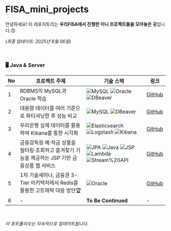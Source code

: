 # FISA_mini_projects
안녕하세요!
이 레포지토리는 **우리FISA에서 진행한 미니 프로젝트들을 모아놓은 곳**입니다.😊
  
(_최종 업데이트: 2025년 8월 06일_)

<!-- ![기초 프로젝트 타임라인]() -->
<br>

### 🖥️ Java & Server

| No  | 프로젝트 주제  | 기술 스택                     | 링크     |
| --- |--------------- | ------------------------------ | -------- |
| 1   | RDBMS의 MySQL과 Oracle 학습 | ![MySQL](https://img.shields.io/badge/MySQL-4479A1?style=flat-square&logo=mysql&logoColor=white) ![Oracle](https://img.shields.io/badge/Oracle-4AC0DA?style=flat-square&logo=oracle&logoColor=white) ![DBeaver](https://img.shields.io/badge/DBeaver-4A9ADA?style=flat-square&logo=dbeaver&logoColor=white)| [GitHub](https://github.com/LeeJoEun-01/FISA_basic_projects/blob/main/RDBMS-SQL/readme.md) |
| 2 | 대용량 데이터를 여러 기준으로 파티셔닝한 후 성능 비교 | ![MySQL](https://img.shields.io/badge/MySQL-4479A1?style=flat-square&logo=mysql&logoColor=white) ![DBeaver](https://img.shields.io/badge/DBeaver-4A9ADA?style=flat-square&logo=dbeaver&logoColor=white) | [GitHub](https://github.com/LeeJoEun-01/FISA_mini_projects/blob/main/RDBMS-SQL/PartitionProject.md) |
| 3 | 우리은행 실제 데이터를 활용하여 Kibana를 통한 시각화 | ![Elasticsearch](https://img.shields.io/badge/Elasticsearch-005571?style=flat-square&logo=elasticsearch&logoColor=white) ![Logstash](https://img.shields.io/badge/Logstash-F2DC60?style=flat-square&logo=logstash&logoColor=black) ![Kibana](https://img.shields.io/badge/Kibana-E8488B?style=flat-square&logo=kibana&logoColor=white) | [GitHub](https://github.com/LeeJoEun-01/FISA_mini_projects/blob/main/ELK%20Stack/Kibana_%EC%8B%9C%EA%B0%81%ED%99%94.md) |
| 4 | 금융감독원 예·적금 상품을 필터링·조회하고 즐겨찾기 기능을 제공하는 JSP 기반 금융상품 웹 서비스 | ![JPA](https://img.shields.io/badge/JPA-59666C?style=flat-square&logo=java&logoColor=white) ![Java](https://img.shields.io/badge/Java-007396?style=flat-square&logo=OpenJDK&logoColor=white) ![JSP](https://img.shields.io/badge/JSP-1A237E?style=flat-square&logo=java&logoColor=white) ![Lambda](https://img.shields.io/badge/Lambda-4527A0?style=flat-square&logo=aws-lambda&logoColor=white) ![Stream%20API](https://img.shields.io/badge/Stream%20API-283593?style=flat-square&logo=java&logoColor=white)| [GitHub](https://github.com/imewuzin/MoneyMoni) |
| 5 | 1차 기술세미나, 금융권 3-Tier 아키텍처에서 Redis를 활용한 고트래픽 대응 방안🏆 |  ![Oracle](https://img.shields.io/badge/Oracle-4AC0DA?style=flat-square&logo=oracle&logoColor=white) | [GitHub](https://github.com/FISA-TechSeminar) |
| 6 | - | **To Be Continued** | - | - |




<br>

_이 포트폴리오는 지속적으로 업데이트됩니다._
